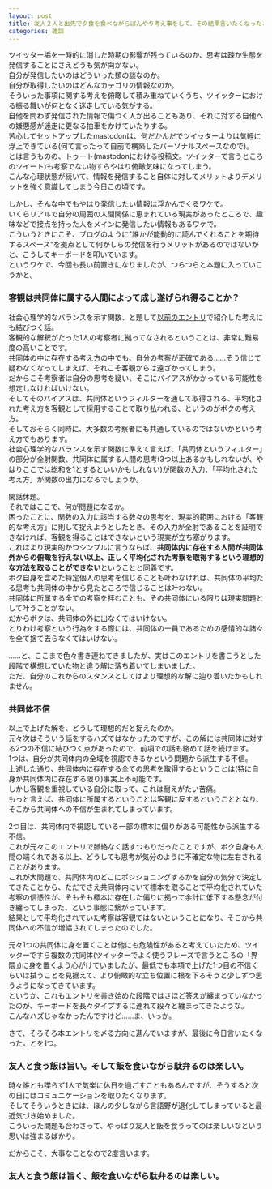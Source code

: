 ```yaml
---
layout: post
title: 友人２人と出先で夕食を食べながらぼんやり考え事をして、その結果言いたくなったことをいくつか
categories: 雑談
---
```


ツイッター垢を一時的に消した時期の影響が残っているのか、思考は疎か生態を発信することにさえどうも気が向かない。  
自分が発信したいのはどういった類の談なのか。  
自分が取得したいのはどんなカテゴリの情報なのか。  
そういった事項に関する考えを俯瞰して積み重ねていくうち、ツイッターにおける振る舞いが何となく迷走している気がする。  
自他を問わず発信された情報で傷つく人が出ることもあり、それに対する自他への嫌悪感が迷走に更なる拍車をかけていたりする。  
苦心してセットアップしたmastodonは、何だかんだでツイッターよりは気軽に浮上できている(何て言ったって自前で構築したパーソナルスペースなので)。  
とは言うものの、トゥート(mastodonにおける投稿文。ツイッターで言うところのツイート)も考察でない物すらやはり俯瞰気味になってしまう。  
こんな心理状態が続いて、情報を発信すること自体に対してメリットよりデメリットを強く意識してしまう今日この頃です。

しかし、そんな中でもやはり発信したい情報は浮かんでくるワケで。  
いくらリアルで自分の周囲の人間関係に恵まれている現実があったところで、趣味などで接点を持った人をメインに発信したい情報もあるワケで。  
こういうときにこそ、ブログのように"誰かが能動的に読んでくれることを期待するスペース"を拠点として何かしらの発信を行うメリットがあるのではないかと、こうしてキーボードを叩いています。  
というワケで、今回も長い前置きになりましたが、つらつらと本題に入っていこうかと。

### 客観は共同体に属する人間によって成し遂げられ得ることか？
社会心理学的なバランスを示す関数、と題して[以前のエントリ](https://blog.s6jr.com/2017-02-19-math/)で紹介した考えにも結びつく話。  
客観的な解釈がたった1人の考察者に拠ってなされるということは、非常に難易度の高いことです。  
共同体の中に存在する考え方の中でも、自分の考察が正確である……そう信じて疑わなくなってしまえば、それこそ客観からは遠ざかってしまう。  
だからこそ考察者は自分の思考を疑い、そこにバイアスがかかっている可能性を想定しなければいけない。  
そしてそのバイアスは、共同体というフィルターを通して取得される、平均化された考え方を客観として採用することで取り払われる、というのがボクの考え方。  
そしておそらく同時に、大多数の考察者にも共通しているのではないかという考え方でもあります。  
社会心理学的なバランスを示す関数に準えて言えば、「共同体というフィルター」の部分が全射関数、共同体に属する人間の思考(3つ以上あるかもしれないが、やはりここでは総和を1とするといいかもしれない)が関数の入力、「平均化された考え方」が関数の出力になるでしょうか。

閑話休題。  
それではここで、何が問題になるか。  
困ったことに、関数の入力に該当する数々の思考を、現実的範囲における「客観的な考え方」に則して捉えようとしたとき、その入力が全射であることを証明できなければ、客観を得ることはできないという現実が立ち塞がります。  
これはより現実的かつシンプルに言うならば、**共同体内に存在する人間が共同体外からの俯瞰を行えない以上、正しく平均化された考察を取得するという理想的な方法を取ることができない**ということと同義です。  
ボク自身を含めた特定個人の思考を信じることも叶わなければ、共同体の平均たる思考も共同体の中から見たところで信じることは叶わない。  
共同体に所属する全ての考察を拝むことも、その共同体にいる限りは現実問題として叶うことがない。  
だからボクは、共同体の外に出なくてはいけない。  
とりわけ考察という行為をする際には、共同体の一員であるための感情的な諸々を全て捨て去らなくてはいけない。

……と、ここまで色々書き連ねてきましたが、実はこのエントリを書こうとした段階で構想していた物と違う解に落ち着いてしまいました。  
ただ、自分のこれからのスタンスとしてはより理想的な解に辿り着いたかもしれません。

### 共同体不信
以上で上げた解を、どうして理想的だと捉えたのか。  
元々次はそういう話をするハズではなかったのですが、この解には共同体に対する2つの不信に結びつく点があったので、前項での話も絡めて話を続けます。  
1つは、自分が共同体内の全域を視認できるかという問題から派生する不信。  
上述した通り、共同体内に存在する全ての思考を取得するということは(特に自身が共同体内に存在する限り)事実上不可能です。  
しかし客観を重視している自分に取って、これは耐えがたい苦痛。  
もっと言えば、共同体に所属するということは客観に反するということとなり、そこから共同体への不信が生まれてしまっています。  

2つ目は、共同体内で視認している一部の標本に偏りがある可能性から派生する不信。  
これが元々このエントリで脈絡なく話すつもりだったことですが、ボク自身も人間の端くれである以上、どうしても思考が気分のように不確定な物に左右されることがあります。  
これが大問題で、共同体内のどこにポジショニングするかを自分の気分で決定してきたことから、ただでさえ共同体内にいて標本を取ることで平均化されていた考察の信憑性が、そもそも標本に存在した偏りに拠って余計に低下する懸念が付き纏ってしまった、という事態に繋がっています。  
結果として平均化されていた考察は客観ではないということになり、そこから共同体への不信が増幅されてしまったのでした。

元々1つの共同体に身を置くことは他にも危険性があると考えていたため、ツイッターですら複数の共同体(ツイッターでよく使うフレーズで言うところの「界隈」)に身を置くよう心がけていましたが、最低でも本項で上げた1つ目の不信くらいは拭うことを見据えて、より俯瞰的な立ち位置に根を下ろそうと少しずつ思うようになってきています。  
というか、これもエントリを書き始めた段階ではさほど答えが纏まっていなかったのが、キーボードを長々タイプするに連れて段々と纏まってきたような。  
こんなハズじゃなかったんですけど……ま、いっか。  

さて、そろそろ本エントリを〆る方向に進んでいますが、最後に今日言いたくなったことを1つ。

### 友人と食う飯は旨い。そして飯を食いながら駄弁るのは楽しい。

時々誰とも喋らず1人で気楽に休日を過ごすこともあるんですが、そうすると次の日にはコミュニケーションを取りたくなります。  
そしてそういうときには、ほんの少しながら言語野が退化してしまっていると最近気づき始めました。  
こういった問題も合わさって、やっぱり友人と飯を食うってのは楽しいなという思いは強まるばかり。

だからこそ、大事なことなので2度言います。

### 友人と食う飯は旨く、飯を食いながら駄弁るのは楽しい。
